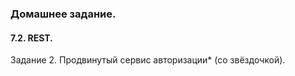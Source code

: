 ### Домашнее задание.

#### 7.2. REST.

Задание 2. Продвинутый сервис авторизации* (со звёздочкой).

